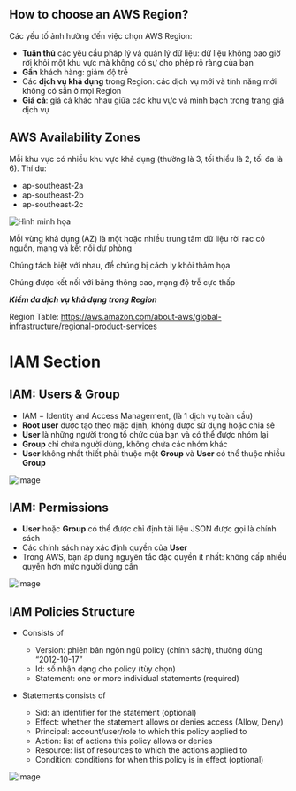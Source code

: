 ## How to choose an AWS Region?
Các yếu tố ảnh hưởng đến việc chọn AWS Region:
- **Tuân thủ** các yêu cầu pháp lý và quản lý dữ liệu: dữ liệu không bao giờ rời khỏi một khu vực mà không có sự cho phép rõ ràng của bạn
- **Gần** khách hàng: giảm độ trễ
- Các **dịch vụ khả dụng** trong Region: các dịch vụ mới và tính năng mới không có sẵn ở mọi Region
- **Giá cả**: giá cả khác nhau giữa các khu vực và minh bạch trong trang giá dịch vụ

## AWS Availability Zones
Mỗi khu vực có nhiều khu vực khả dụng
(thường là 3, tối thiểu là 2, tối đa là 6). Thí dụ:
- ap-southeast-2a
- ap-southeast-2b
- ap-southeast-2c

![Hình minh họa](https://user-images.githubusercontent.com/48356049/193997475-63fe5bf2-e9b6-4c9e-9c54-24bfea3d0d39.png)


Mỗi vùng khả dụng (AZ) là một hoặc nhiều trung tâm dữ liệu rời rạc có nguồn, mạng và kết nối dự phòng

Chúng tách biệt với nhau, để chúng bị cách ly khỏi thảm họa

Chúng được kết nối với băng thông cao, mạng độ trễ cực thấp

_**Kiểm da dịch vụ khả dụng trong Region**_

Region Table: https://aws.amazon.com/about-aws/global-infrastructure/regional-product-services

# IAM Section

## IAM: Users & Group

- IAM = Identity and Access Management, (là 1 dịch vụ toàn cầu)
- **Root user** được tạo theo mặc định, không được sử dụng hoặc chia sẻ
- **User** là những người trong tổ chức của bạn và có thể được nhóm lại
- **Group** chỉ chứa người dùng, không chứa các nhóm khác
- **User** không nhất thiết phải thuộc một **Group** và **User** có thể thuộc nhiều **Group**

![image](https://user-images.githubusercontent.com/48356049/194000693-08a391b0-c1d4-410a-9b3d-c6d8bc28b641.png)

## IAM: Permissions
- **User** hoặc **Group** có thể được chỉ định tài liệu JSON được gọi là chính sách
- Các chính sách này xác định quyền của **User**
- Trong AWS, bạn áp dụng nguyên tắc đặc quyền ít nhất: không cấp nhiều quyền hơn mức người dùng cần

![image](https://user-images.githubusercontent.com/48356049/194001296-79c435cb-aa73-46a5-9433-cd6ff31a5788.png)

## IAM Policies Structure
- Consists of
  - Version: phiên bản ngôn ngữ policy (chính sách), thường dùng “2012-10-17”
  - Id: số nhận dạng cho policy (tùy chọn)
  - Statement: one or more individual statements (required)
  
-  Statements consists of
    - Sid: an identifier for the statement (optional)
    - Effect: whether the statement allows or denies access  (Allow, Deny)
    - Principal: account/user/role to which this policy applied to
    - Action: list of actions this policy allows or denies
    - Resource: list of resources to which the actions applied to
    - Condition: conditions for when this policy is in effect (optional)

![image](https://user-images.githubusercontent.com/48356049/194013032-7e84d861-19de-4908-8672-a05c080c186e.png)


